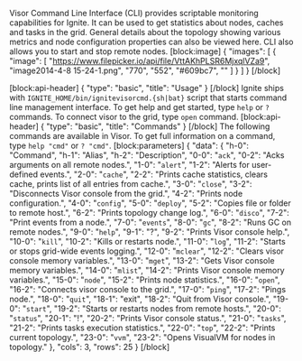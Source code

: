 Visor Command Line Interface (CLI) provides scriptable monitoring capabilities for Ignite. It can be used to get statistics about nodes, caches and tasks in the grid. General details about the topology showing various metrics and node configuration properties can also be viewed here. CLI also allows you to start and stop remote nodes.
[block:image]
{
  "images": [
    {
      "image": [
        "https://www.filepicker.io/api/file/VttAKhPLSR6MjxqlVZa9",
        "image2014-4-8 15-24-1.png",
        "770",
        "552",
        "#609bc7",
        ""
      ]
    }
  ]
}
[/block]

[block:api-header]
{
  "type": "basic",
  "title": "Usage"
}
[/block]
Ignite ships with `IGNITE_HOME/bin/ignitevisorcmd.{sh|bat}` script that starts command line management interface.
To get help and get started, type `help` or `?` commands. To connect visor to the grid, type `open` command.
[block:api-header]
{
  "type": "basic",
  "title": "Commands"
}
[/block]
The following commands are available in Visor. To get full information on a command, type `help "cmd"` or `? "cmd"`.
[block:parameters]
{
  "data": {
    "h-0": "Command",
    "h-1": "Alias",
    "h-2": "Description",
    "0-0": "`ack`",
    "0-2": "Acks arguments on all remote nodes.",
    "1-0": "`alert`",
    "1-2": "Alerts for user-defined events.",
    "2-0": "`cache`",
    "2-2": "Prints cache statistics, clears cache, prints list of all entries from cache.",
    "3-0": "`close`",
    "3-2": "Disconnects Visor console from the grid.",
    "4-2": "Prints node configuration.",
    "4-0": "`config`",
    "5-0": "`deploy`",
    "5-2": "Copies file or folder to remote host.",
    "6-2": "Prints topology change log.",
    "6-0": "`disco`",
    "7-2": "Print events from a node.",
    "7-0": "`events`",
    "8-0": "`gc`",
    "8-2": "Runs GC on remote nodes.",
    "9-0": "`help`",
    "9-1": "?",
    "9-2": "Prints Visor console help.",
    "10-0": "`kill`",
    "10-2": "Kills or restarts node.",
    "11-0": "`log`",
    "11-2": "Starts or stops grid-wide events logging.",
    "12-0": "`mclear`",
    "12-2": "Clears visor console memory variables.",
    "13-0": "`mget`",
    "13-2": "Gets Visor console memory variables.",
    "14-0": "`mlist`",
    "14-2": "Prints Visor console memory variables.",
    "15-0": "`node`",
    "15-2": "Prints node statistics.",
    "16-0": "`open`",
    "16-2": "Connects visor console to the grid.",
    "17-0": "`ping`",
    "17-2": "Pings node.",
    "18-0": "`quit`",
    "18-1": "exit",
    "18-2": "Quit from Visor console.",
    "19-0": "`start`",
    "19-2": "Starts or restarts nodes from remote hosts.",
    "20-0": "`status`",
    "20-1": "!",
    "20-2": "Prints Visor console status.",
    "21-0": "`tasks`",
    "21-2": "Prints tasks execution statistics.",
    "22-0": "`top`",
    "22-2": "Prints current topology.",
    "23-0": "`vvm`",
    "23-2": "Opens VisualVM for nodes in topology."
  },
  "cols": 3,
  "rows": 25
}
[/block]